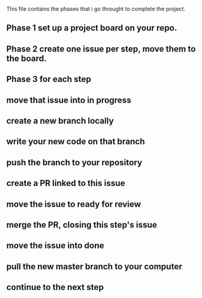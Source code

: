 This file contains the phases that i go throught to complete the project.
## Phase 1 set up a project board on your repo.
## Phase 2 create one issue per step, move them to the board.
## Phase 3 for each step
  ##  move that issue into in progress
  ##  create a new branch locally
  ##  write your new code on that branch
  ##  push the branch to your repository
  ##  create a PR linked to this issue
  ##  move the issue to ready for review
  ##  merge the PR, closing this step's issue
  ##  move the issue into done
  ##  pull the new master branch to your computer
  ##  continue to the next step
